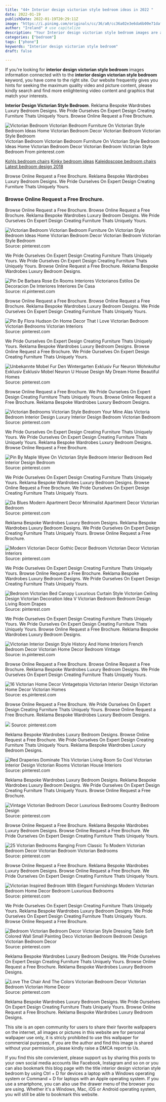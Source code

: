 ```yaml
---
title: "44+ Interior design victorian style bedroom ideas in 2022 "
date: 2022-01-19
publishDate: 2022-01-19T20:29:11Z
image: "https://i.pinimg.com/originals/cc/36/a0/cc36a02e3e6da6b00e71dafe32cace13.jpg"
author: "Ireland" # use capitalize
description: "Your Interior design victorian style bedroom images are available in this site. Interior design victorian style bedroom are a topic that is being searched for and liked by netizens now. You can Download the Interior design victorian style bedroom files here. Get all free photos and vectors."
categories: ["bedroom"]
tags: ["phone"]
keywords: "Interior design victorian style bedroom"
draft: false

---
```


If you're looking for **interior design victorian style bedroom** images information connected with to the **interior design victorian style bedroom** keyword, you have come to the right  site.  Our website frequently  gives you  hints  for seeking  the maximum  quality video and picture  content, please kindly search and find more enlightening video content and graphics  that match your interests.

**Interior Design Victorian Style Bedroom**. Reklama Bespoke Wardrobes Luxury Bedroom Designs. We Pride Ourselves On Expert Design Creating Furniture Thats Uniquely Yours. Browse Online Request a Free Brochure.

![Victorian Bedroom Victorian Bedroom Furniture On Victorian Style Bedroom Ideas Home Victorian Bedroom Decor Victorian Bedroom Victorian Style Bedroom](https://i.pinimg.com/originals/2a/29/45/2a2945f2e66db1b469a6f66d418afe0a.jpg "Victorian Bedroom Victorian Bedroom Furniture On Victorian Style Bedroom Ideas Home Victorian Bedroom Decor Victorian Bedroom Victorian Style Bedroom")
Victorian Bedroom Victorian Bedroom Furniture On Victorian Style Bedroom Ideas Home Victorian Bedroom Decor Victorian Bedroom Victorian Style Bedroom From pinterest.com

[Kohls bedroom chairs](/kohls-bedroom-chairs/)
[Kinky bedroom ideas](/kinky-bedroom-ideas/)
[Kaleidoscope bedroom chairs](/kaleidoscope-bedroom-chairs/)
[Latest bedroom design 2018](/latest-bedroom-design-2018/)

Browse Online Request a Free Brochure. Reklama Bespoke Wardrobes Luxury Bedroom Designs. We Pride Ourselves On Expert Design Creating Furniture Thats Uniquely Yours.

### Browse Online Request a Free Brochure.

Browse Online Request a Free Brochure. Browse Online Request a Free Brochure. Reklama Bespoke Wardrobes Luxury Bedroom Designs. We Pride Ourselves On Expert Design Creating Furniture Thats Uniquely Yours.


![Victorian Bedroom Victorian Bedroom Furniture On Victorian Style Bedroom Ideas Home Victorian Bedroom Decor Victorian Bedroom Victorian Style Bedroom](https://i.pinimg.com/originals/2a/29/45/2a2945f2e66db1b469a6f66d418afe0a.jpg "Victorian Bedroom Victorian Bedroom Furniture On Victorian Style Bedroom Ideas Home Victorian Bedroom Decor Victorian Bedroom Victorian Style Bedroom")
Source: pinterest.com

We Pride Ourselves On Expert Design Creating Furniture Thats Uniquely Yours. We Pride Ourselves On Expert Design Creating Furniture Thats Uniquely Yours. Browse Online Request a Free Brochure. Reklama Bespoke Wardrobes Luxury Bedroom Designs.

![Pin De Barbara Rose En Rooms Interiores Victorianos Estilos De Decoracion De Interiores Interiores De Casa](https://i.pinimg.com/564x/df/4f/0e/df4f0e7daf5a9997ab4b861661edb5c6--victorian-bedroom-victorian-interiors.jpg "Pin De Barbara Rose En Rooms Interiores Victorianos Estilos De Decoracion De Interiores Interiores De Casa")
Source: nl.pinterest.com

Browse Online Request a Free Brochure. Browse Online Request a Free Brochure. Reklama Bespoke Wardrobes Luxury Bedroom Designs. We Pride Ourselves On Expert Design Creating Furniture Thats Uniquely Yours.

![Pin By Flora Hudson On Home Decor That I Love Victorian Bedroom Victorian Bedrooms Victorian Interiors](https://i.pinimg.com/originals/54/e3/a1/54e3a1b7303a943b852530d20c0d0a8a.jpg "Pin By Flora Hudson On Home Decor That I Love Victorian Bedroom Victorian Bedrooms Victorian Interiors")
Source: pinterest.com

We Pride Ourselves On Expert Design Creating Furniture Thats Uniquely Yours. Reklama Bespoke Wardrobes Luxury Bedroom Designs. Browse Online Request a Free Brochure. We Pride Ourselves On Expert Design Creating Furniture Thats Uniquely Yours.

![Unbekannte Mobel Fur Den Wintergarten Exklusiv Fur Neuron Wohnkultur Exklusiv Exklusiv Mobel Neuron U House Design My Dream Home Beautiful Homes](https://i.pinimg.com/originals/a3/67/23/a36723044785d3b5683920cb6aafcd66.jpg "Unbekannte Mobel Fur Den Wintergarten Exklusiv Fur Neuron Wohnkultur Exklusiv Exklusiv Mobel Neuron U House Design My Dream Home Beautiful Homes")
Source: pinterest.com

Browse Online Request a Free Brochure. We Pride Ourselves On Expert Design Creating Furniture Thats Uniquely Yours. Browse Online Request a Free Brochure. Reklama Bespoke Wardrobes Luxury Bedroom Designs.

![Victorian Bedrooms Victorian Style Bedroom Your Mine Alas Victoria Bedroom Interior Design Luxury Interior Design Bedroom Victorian Bedroom](https://i.pinimg.com/originals/70/ae/a0/70aea039bec392f74004f7cd4e8e95de.jpg "Victorian Bedrooms Victorian Style Bedroom Your Mine Alas Victoria Bedroom Interior Design Luxury Interior Design Bedroom Victorian Bedroom")
Source: pinterest.com

We Pride Ourselves On Expert Design Creating Furniture Thats Uniquely Yours. We Pride Ourselves On Expert Design Creating Furniture Thats Uniquely Yours. Reklama Bespoke Wardrobes Luxury Bedroom Designs. Browse Online Request a Free Brochure.

![Pin By Maple Wyee On Victorian Style Bedroom Interior Bedroom Red Interior Design Bedroom](https://i.pinimg.com/originals/5c/76/fa/5c76faeb9eb252e615c99c9f5560f67a.jpg "Pin By Maple Wyee On Victorian Style Bedroom Interior Bedroom Red Interior Design Bedroom")
Source: pinterest.com

We Pride Ourselves On Expert Design Creating Furniture Thats Uniquely Yours. Reklama Bespoke Wardrobes Luxury Bedroom Designs. Browse Online Request a Free Brochure. We Pride Ourselves On Expert Design Creating Furniture Thats Uniquely Yours.

![Da Blues Modern Apartment Decor Minimalist Apartment Decor Victorian Bedroom](https://i.pinimg.com/originals/0a/53/da/0a53da8fb23e737980f14f80debb1500.jpg "Da Blues Modern Apartment Decor Minimalist Apartment Decor Victorian Bedroom")
Source: pinterest.com

Reklama Bespoke Wardrobes Luxury Bedroom Designs. Reklama Bespoke Wardrobes Luxury Bedroom Designs. We Pride Ourselves On Expert Design Creating Furniture Thats Uniquely Yours. Browse Online Request a Free Brochure.

![Modern Victorian Decor Gothic Decor Bedroom Victorian Decor Victorian Interiors](https://i.pinimg.com/originals/c9/ae/14/c9ae147af7c5512690b5b15f7a28b650.jpg "Modern Victorian Decor Gothic Decor Bedroom Victorian Decor Victorian Interiors")
Source: pinterest.com

We Pride Ourselves On Expert Design Creating Furniture Thats Uniquely Yours. Browse Online Request a Free Brochure. Reklama Bespoke Wardrobes Luxury Bedroom Designs. We Pride Ourselves On Expert Design Creating Furniture Thats Uniquely Yours.

![Bedroom Victorian Bed Canopy Luxurious Curtain Style Victorian Ceiling Design Victorian Decoration Idea V Victorian Bedroom Bedroom Design Living Room Drapes](https://i.pinimg.com/originals/21/b9/77/21b97764f894711d44594631d0b61332.jpg "Bedroom Victorian Bed Canopy Luxurious Curtain Style Victorian Ceiling Design Victorian Decoration Idea V Victorian Bedroom Bedroom Design Living Room Drapes")
Source: pinterest.com

We Pride Ourselves On Expert Design Creating Furniture Thats Uniquely Yours. We Pride Ourselves On Expert Design Creating Furniture Thats Uniquely Yours. Browse Online Request a Free Brochure. Reklama Bespoke Wardrobes Luxury Bedroom Designs.

![Victorian Interior Design Style History And Home Interiors French Bedroom Decor Victorian Home Decor Bedroom Vintage](https://i.pinimg.com/originals/60/63/80/606380b5e22a68ff9998e0281e759b30.jpg "Victorian Interior Design Style History And Home Interiors French Bedroom Decor Victorian Home Decor Bedroom Vintage")
Source: in.pinterest.com

Browse Online Request a Free Brochure. Browse Online Request a Free Brochure. Reklama Bespoke Wardrobes Luxury Bedroom Designs. We Pride Ourselves On Expert Design Creating Furniture Thats Uniquely Yours.

![16 Victorian Home Decor Vintagetopia Victorian Interior Design Victorian Home Decor Victorian Homes](https://i.pinimg.com/originals/21/3e/1e/213e1ef22e6229100f084420d6dc3eff.jpg "16 Victorian Home Decor Vintagetopia Victorian Interior Design Victorian Home Decor Victorian Homes")
Source: es.pinterest.com

Browse Online Request a Free Brochure. We Pride Ourselves On Expert Design Creating Furniture Thats Uniquely Yours. Browse Online Request a Free Brochure. Reklama Bespoke Wardrobes Luxury Bedroom Designs.

![](https://i.pinimg.com/736x/65/14/a4/6514a49f59177bac85efc650f56fdedb.jpg "")
Source: pinterest.com

Reklama Bespoke Wardrobes Luxury Bedroom Designs. Browse Online Request a Free Brochure. We Pride Ourselves On Expert Design Creating Furniture Thats Uniquely Yours. Reklama Bespoke Wardrobes Luxury Bedroom Designs.

![Red Draperies Dominate This Victorian Living Room So Cool Victorian Interior Design Victorian Rooms Victorian House Interiors](https://i.pinimg.com/originals/75/ff/8f/75ff8f94f63edd9b12fab99e7dbd9f11.jpg "Red Draperies Dominate This Victorian Living Room So Cool Victorian Interior Design Victorian Rooms Victorian House Interiors")
Source: pinterest.com

Reklama Bespoke Wardrobes Luxury Bedroom Designs. Reklama Bespoke Wardrobes Luxury Bedroom Designs. We Pride Ourselves On Expert Design Creating Furniture Thats Uniquely Yours. Browse Online Request a Free Brochure.

![Vintage Victorian Bedroom Decor Luxurious Bedrooms Country Bedroom Design](https://i.pinimg.com/600x315/1c/5a/08/1c5a089ec80bfe56c9d6a7c5ccebd586.jpg "Vintage Victorian Bedroom Decor Luxurious Bedrooms Country Bedroom Design")
Source: pinterest.com

Browse Online Request a Free Brochure. Reklama Bespoke Wardrobes Luxury Bedroom Designs. Browse Online Request a Free Brochure. We Pride Ourselves On Expert Design Creating Furniture Thats Uniquely Yours.

![25 Victorian Bedrooms Ranging From Classic To Modern Victorian Bedroom Decor Victorian Bedroom Victorian Bedrooms](https://i.pinimg.com/originals/82/b3/f4/82b3f48e7952cb2a527890f4b76e801d.jpg "25 Victorian Bedrooms Ranging From Classic To Modern Victorian Bedroom Decor Victorian Bedroom Victorian Bedrooms")
Source: pinterest.com

Browse Online Request a Free Brochure. Reklama Bespoke Wardrobes Luxury Bedroom Designs. Browse Online Request a Free Brochure. We Pride Ourselves On Expert Design Creating Furniture Thats Uniquely Yours.

![Victorian Inspired Bedroom With Elegant Furnishings Modern Victorian Bedroom Home Decor Bedroom Luxurious Bedrooms](https://i.pinimg.com/736x/c9/b5/dc/c9b5dcef5d2febf31ea98d710ef83569.jpg "Victorian Inspired Bedroom With Elegant Furnishings Modern Victorian Bedroom Home Decor Bedroom Luxurious Bedrooms")
Source: pinterest.com

We Pride Ourselves On Expert Design Creating Furniture Thats Uniquely Yours. Reklama Bespoke Wardrobes Luxury Bedroom Designs. We Pride Ourselves On Expert Design Creating Furniture Thats Uniquely Yours. Browse Online Request a Free Brochure.

![Bedroom Victorian Bedroom Decor Victorian Style Dressing Table Soft Colored Wall Small Painting Deco Victorian Bedroom Bedroom Design Victorian Bedroom Decor](https://i.pinimg.com/originals/e9/fa/92/e9fa92296a6d32046745390b8daa5c9f.jpg "Bedroom Victorian Bedroom Decor Victorian Style Dressing Table Soft Colored Wall Small Painting Deco Victorian Bedroom Bedroom Design Victorian Bedroom Decor")
Source: pinterest.com

Reklama Bespoke Wardrobes Luxury Bedroom Designs. We Pride Ourselves On Expert Design Creating Furniture Thats Uniquely Yours. Browse Online Request a Free Brochure. Reklama Bespoke Wardrobes Luxury Bedroom Designs.

![Love The Chair And The Colors Victorian Bedroom Decor Victorian Bedroom Victorian Home Decor](https://i.pinimg.com/originals/cc/36/a0/cc36a02e3e6da6b00e71dafe32cace13.jpg "Love The Chair And The Colors Victorian Bedroom Decor Victorian Bedroom Victorian Home Decor")
Source: pinterest.com

Reklama Bespoke Wardrobes Luxury Bedroom Designs. We Pride Ourselves On Expert Design Creating Furniture Thats Uniquely Yours. Browse Online Request a Free Brochure. Reklama Bespoke Wardrobes Luxury Bedroom Designs.

This site is an open community for users to share their favorite wallpapers on the internet, all images or pictures in this website are for personal wallpaper use only, it is stricly prohibited to use this wallpaper for commercial purposes, if you are the author and find this image is shared without your permission, please kindly raise a DMCA report to Us.

If you find this site convienient, please support us by sharing this posts to your own social media accounts like Facebook, Instagram and so on or you can also bookmark this blog page with the title interior design victorian style bedroom by using Ctrl + D for devices a laptop with a Windows operating system or Command + D for laptops with an Apple operating system. If you use a smartphone, you can also use the drawer menu of the browser you are using. Whether it's a Windows, Mac, iOS or Android operating system, you will still be able to bookmark this website.
